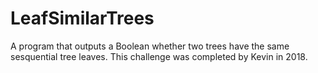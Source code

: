 # LeafSimilarTrees

A program that outputs a Boolean whether two trees have the same sesquential tree leaves. This challenge was completed by Kevin in 2018.

